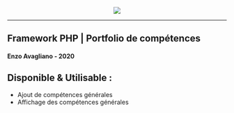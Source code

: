 <p align="center"><img src="https://media.discordapp.net/attachments/600724976966041620/679426836123484211/test.png"></p>

<!-- <p align="center">
<a href="https://travis-ci.org/laravel/framework"><img src="https://travis-ci.org/laravel/framework.svg" alt="Build Status"></a>
<a href="https://packagist.org/packages/laravel/framework"><img src="https://poser.pugx.org/laravel/framework/d/total.svg" alt="Total Downloads"></a>
<a href="https://packagist.org/packages/laravel/framework"><img src="https://poser.pugx.org/laravel/framework/v/stable.svg" alt="Latest Stable Version"></a>
<a href="https://packagist.org/packages/laravel/framework"><img src="https://poser.pugx.org/laravel/framework/license.svg" alt="License"></a>
</p> -->

___
## **Framework PHP | Portfolio de compétences**
#### Enzo Avagliano - 2020

## Disponible & Utilisable :
- Ajout de compétences générales
- Affichage des compétences générales
